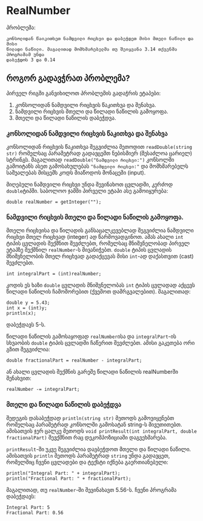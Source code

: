 # RealNumber

პრობლემა:
```
კონსოლიდან წაიკითხეთ ნამდვილი რიცხვი და დაბეჭდეთ მისი მთელი ნაწილი და მისი
წილადი ნაწილი. მაგალითად მომხმარებელმა თუ შეიყვანა 3.14 თქვენმა პროგრამამ უნდა
დაბეჭდოს 3 და 0.14
```

## როგორ გადავჭრათ პრობლემა?
პირველ რიგში განვიხილოთ პრობლემის გადაჭრის ეტაპები:
1. კონსოლიდან ნამდვილი რიცხვის წაკითხვა და შენახვა.
2. ნამდვილი რიცხვის მთელი და წილადი ნაწილის გამოყოფა.
3. მთელი და წილადი ნაწილის დაბეჭდვა.

### კონსოლიდან ნამდვილი რიცხვის წაკითხვა და შენახვა
კონსოლიდან რიცხვის წაკითხვა შეგვიძლია მეთოდით `readDouble(string str)` რომელსაც პარამეტრად
გადავცემთ ნებისმიერ (შესაძლოა ცარიელ) სტრინგს. მაგალითად `readDouble("ნამდვილი რიცხვი:")`
კონსოლში გამოიტანს ასეთ გამოსახულებას `"ნამდვილი რიცხვი:"` და მომხმარებელს საშუალებას
მისცემს  კოდს მიაწოდოს მონაცემი (input). 

მიღებული ნამდვილი რიცხვი უნდა შევინახოთ ცვლადში, კერძოდ `double`ტიპში. საბოლოო ჯამში პირველი
ეტაპი ასე გამოიყურება:
```
double realNumber = getInteger("");
```

### ნამდვილი რიცხვის მთელი და წილადი ნაწილის გამოყოფა.
მთელი რიცხვისა და წილადის განსაცალკევებლად შეგვიძლია ნამდვილი რიცხვი მთელ რიცხვად (integer)
ად წარმოვადგინოთ. ამას ახალი `int` ტიპის ცვლადის შექმნით შევძლებთ, რომელსაც მნიშვნელობად
პირველ ეტაპზე შექმნილ `realNumber`-ს მივანიჭებთ. `double` ტიპის  ცვლადის მნიშვნელობის მთელ რიცხვად  გადაქცევას მისი `int`-ად  დაქასთვით (cast)
შევძლებთ.
```
int integralPart = (int)realNumber;
```

კოდის ეს ხაზი `double` ცვლადის მნიშვნელობას `int` ტიპის ცვლადად აქცევს წილადი ნაწილის ჩამოშორებით
(ქვემოთ დამრგვალებით). მაგალითად:
```
double y = 5.43;
int x = (int)y;
println(x);
```
 დაბეჭდავს 5-ს.

წილადი ნაწილის გამოსაყოფად `realNumber`ისა და `integralPart`-ის სხვაობის `double` ტიპის ცვლადში ჩაწერით
შევძლებთ. ამისი გაკეთება ორი გზით შეგვიძლია:
```
double fractionalPart = realNumber - integralPart;
```
ან ახალი ცვლადის შექმნის გარეშე წილადი ნაწილის  realNumberში შენახვით:
```
realNumber -= integralPart;
```

### მთელი და წილადი ნაწილის დაბეჭდვა
შედეგის დასაბეჭდად `println(string str)` მეთოდს გამოვიყენებთ რომელსაც პარამეტრად კონსოლში
გამოსატან string-ს მივუთითებთ. ამისათვის ჯერ ცალკე მეთოდს `void printResult(int integralPart, double fractionalPart)` 
შევქმნით რაც დეკომპოზიციაში დაგვეხმარება.

`printResult`-ში უკვე შეგვიძლია დავბეჭდოთ მთელი და წილადი ნაწილი. ამისათვის `println` მეთოდს პარამეტრად
`string` უნდა გადავცეთ, რომელშიც ჩვენი ცვლადები და ტექსტი იქნება გაერთიანებული:
```
println("Integral Part: " + integralPart);
println("Fractional Part: " + fractionalPart);
```
მაგალითად, თუ `realNumber`-ში შევინახავთ 5.56-ს. ჩვენი პროგრამა დაბეჭდავს:
```
Integral Part: 5
Fractional Part: 0.56
```

